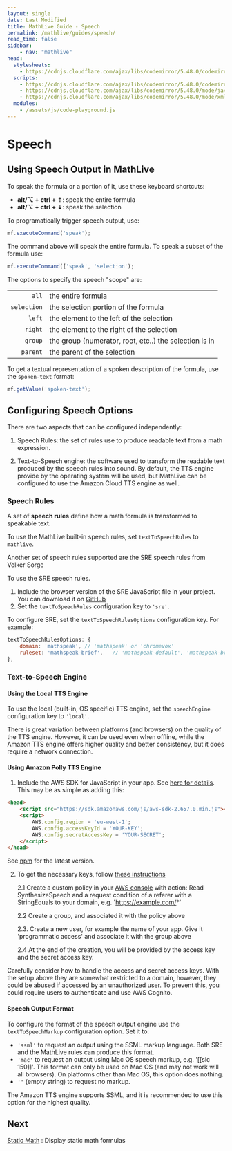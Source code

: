 ```yaml
---
layout: single
date: Last Modified
title: MathLive Guide - Speech
permalink: /mathlive/guides/speech/
read_time: false
sidebar:
    - nav: "mathlive"
head:
  stylesheets:
    - https://cdnjs.cloudflare.com/ajax/libs/codemirror/5.48.0/codemirror.min.css
  scripts:
    - https://cdnjs.cloudflare.com/ajax/libs/codemirror/5.48.0/codemirror.min.js
    - https://cdnjs.cloudflare.com/ajax/libs/codemirror/5.48.0/mode/javascript/javascript.min.js
    - https://cdnjs.cloudflare.com/ajax/libs/codemirror/5.48.0/mode/xml/xml.min.js
  modules:
    - /assets/js/code-playground.js
---
```

<script>
    moduleMap = {
        mathlive: "//unpkg.com/mathlive/dist/mathlive.min.mjs",
        "html-to-image": "///assets/js/html-to-image.js",
    };
</script>

# Speech

## Using Speech Output in MathLive

To speak the formula or a portion of it, use these keyboard shortcuts:

- **alt/⌥ + ctrl + ⇡**: speak the entire formula
- **alt/⌥ + ctrl + ⇣**: speak the selection

To programatically trigger speech output, use:

```js
mf.executeCommand('speak');
```

The command above will speak the entire formula. To speak a subset of the
formula use:

```js
mf.executeCommand(['speak', 'selection');
```
The options to specify the speech "scope" are:

| | |
|---:|:---|
| `all` | the entire formula |
| `selection` | the selection portion of the formula |
| `left` | the element to the left of the selection |
| `right` | the element to the right of the selection |
| `group` | the group (numerator, root, etc..) the selection is in |
| `parent` | the parent of the selection |

To get a textual representation of a spoken description of the formula, use
the `spoken-text` format:

```js
mf.getValue('spoken-text');
```

## Configuring Speech Options

There are two aspects that can be configured independently:

1. Speech Rules: the set of rules use to produce readable text from a math expression. 

2. Text-to-Speech engine: the software used to transform the readable text produced by the speech rules into sound. By default, the TTS engine provide by the operating system will be used, but MathLive can be configured to use the Amazon Cloud TTS engine as well.


### Speech Rules

A set of **speech rules** define how a math formula is transformed to speakable
text.

To use the MathLive built-in speech rules, set `textToSpeechRules` to `mathlive`.

Another set of speech rules supported are the SRE speech rules from Volker Sorge

To use the SRE speech rules.

1. Include the browser version of the SRE JavaScript file in your project. You can download it on [GitHub](https://github.com/zorkow/speech-rule-engine)
2. Set the `textToSpeechRules` configuration key to `'sre'`.

To configure SRE, set the `textToSpeechRulesOptions` configuration key. For example:

```javascript
textToSpeechRulesOptions: {
    domain: 'mathspeak', // 'mathspeak' or 'chromevox'
    ruleset: 'mathspeak-brief',   // 'mathspeak-default', 'mathspeak-brief', 'mathspeak-sbrief', 'chromevox-short', 'chromevox-default' or 'chromevox-alternative'
},
```

### Text-to-Speech Engine

#### Using the Local TTS Engine

To use the local (built-in, OS specific) TTS engine, set the `speechEngine` configuration key to `'local'`.

There is great variation between platforms (and browsers) on the quality of the TTS engine. However, it can be used even when offline, while the Amazon TTS engine offers higher quality and better consistency, but it does require a network connection.

#### Using Amazon Polly TTS Engine

1. Include the AWS SDK for JavaScript in your app. See [here for details](https://aws.amazon.com/sdk-for-browser/).
   This may be as simple as adding this:

```html
<head>
    <script src="https://sdk.amazonaws.com/js/aws-sdk-2.657.0.min.js"></script>
    <script>
        AWS.config.region = 'eu-west-1';
        AWS.config.accessKeyId = 'YOUR-KEY';
        AWS.config.secretAccessKey = 'YOUR-SECRET';
    </script>
</head>
```

See [npm](https://www.npmjs.com/package/aws-sdk) for the latest version.

2. To get the necessary keys, follow [these instructions](https://docs.aws.amazon.com/polly/latest/dg/setting-up.html)

    2.1 Create a custom policy in your [AWS console](https://console.aws.amazon.com/iam/home) with action: Read SynthesizeSpeech and a request condition of a referer with a StringEquals to your domain, e.g. 'https://example.com/*'

    2.2 Create a group, and associated it with the policy above

    2.3. Create a new user, for example the name of your app. Give it 'programmatic access' and associate it with the group above

    2.4 At the end of the creation, you will be provided by the access key and the secret access key.

Carefully consider how to handle the access and secret access keys. With the setup above they are somewhat restricted to a domain, however, they could be abused if accessed by an unauthorized user. To prevent this, you could require users to authenticate and use AWS Cognito.


#### Speech Output Format

To configure the format of the speech output engine use the `textToSpeechMarkup` configuration option. Set it to:

-   `'ssml'` to request an output using the SSML markup language. Both SRE and the MathLive rules can produce this format.
-   `'mac'` to request an output using Mac OS speech markup, e.g. '[[slc 150]]'. This format can only be used on Mac OS (and may not work will all browsers). On platforms other than Mac OS, this option does nothing.
-   `''` (empty string) to request no markup.

The Amazon TTS engine supports SSML, and it is recommended to use this option for the highest quality.



## Next

<a href="/mathlive/guides/static">Static Math<span><i class="fas fa-chevron-right navigation"></i><span></span></a>
:    Display static math formulas

